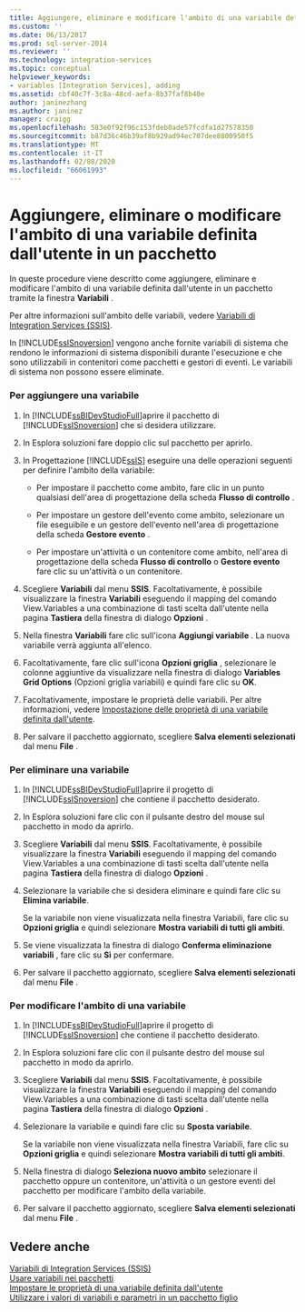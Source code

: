 ```yaml
---
title: Aggiungere, eliminare e modificare l'ambito di una variabile definita dall'utente in un pacchetto | Microsoft Docs
ms.custom: ''
ms.date: 06/13/2017
ms.prod: sql-server-2014
ms.reviewer: ''
ms.technology: integration-services
ms.topic: conceptual
helpviewer_keywords:
- variables [Integration Services], adding
ms.assetid: cbf40c7f-3c8a-48cd-aefa-8b37faf8b40e
author: janinezhang
ms.author: janinez
manager: craigg
ms.openlocfilehash: 583e0f92f96c153fdeb0ade57fcdfa1d27578350
ms.sourcegitcommit: b87d36c46b39af8b929ad94ec707dee8800950f5
ms.translationtype: MT
ms.contentlocale: it-IT
ms.lasthandoff: 02/08/2020
ms.locfileid: "66061993"
---
```

# <a name="add-delete-change-scope-of-user-defined-variable-in-a-package"></a>Aggiungere, eliminare o modificare l'ambito di una variabile definita dall'utente in un pacchetto
  In queste procedure viene descritto come aggiungere, eliminare e modificare l'ambito di una variabile definita dall'utente in un pacchetto tramite la finestra **Variabili** .  
  
 Per altre informazioni sull'ambito delle variabili, vedere [Variabili di Integration Services &#40;SSIS&#41;](integration-services-ssis-variables.md).  
  
 In [!INCLUDE[ssISnoversion](../includes/ssisnoversion-md.md)] vengono anche fornite variabili di sistema che rendono le informazioni di sistema disponibili durante l'esecuzione e che sono utilizzabili in contenitori come pacchetti e gestori di eventi. Le variabili di sistema non possono essere eliminate.  
  
### <a name="to-add-a-variable"></a>Per aggiungere una variabile  
  
1.  In [!INCLUDE[ssBIDevStudioFull](../includes/ssbidevstudiofull-md.md)]aprire il pacchetto di [!INCLUDE[ssISnoversion](../includes/ssisnoversion-md.md)] che si desidera utilizzare.  
  
2.  In Esplora soluzioni fare doppio clic sul pacchetto per aprirlo.  
  
3.  In Progettazione [!INCLUDE[ssIS](../includes/ssis-md.md)] eseguire una delle operazioni seguenti per definire l'ambito della variabile:  
  
    -   Per impostare il pacchetto come ambito, fare clic in un punto qualsiasi dell'area di progettazione della scheda **Flusso di controllo** .  
  
    -   Per impostare un gestore dell'evento come ambito, selezionare un file eseguibile e un gestore dell'evento nell'area di progettazione della scheda **Gestore evento** .  
  
    -   Per impostare un'attività o un contenitore come ambito, nell'area di progettazione della scheda **Flusso di controllo** o **Gestore evento** fare clic su un'attività o un contenitore.  
  
4.  Scegliere **Variabili** dal menu **SSIS**. Facoltativamente, è possibile visualizzare la finestra **Variabili** eseguendo il mapping del comando View.Variables a una combinazione di tasti scelta dall'utente nella pagina **Tastiera** della finestra di dialogo **Opzioni** .  
  
5.  Nella finestra **Variabili** fare clic sull'icona **Aggiungi variabile** . La nuova variabile verrà aggiunta all'elenco.  
  
6.  Facoltativamente, fare clic sull'icona **Opzioni griglia** , selezionare le colonne aggiuntive da visualizzare nella finestra di dialogo **Variables Grid Options** (Opzioni griglia variabili) e quindi fare clic su **OK**.  
  
7.  Facoltativamente, impostare le proprietà delle variabili. Per altre informazioni, vedere [Impostazione delle proprietà di una variabile definita dall'utente](../../2014/integration-services/set-the-properties-of-a-user-defined-variable.md).  
  
8.  Per salvare il pacchetto aggiornato, scegliere **Salva elementi selezionati** dal menu **File** .  
  
### <a name="to-delete-a-variable"></a>Per eliminare una variabile  
  
1.  In [!INCLUDE[ssBIDevStudioFull](../includes/ssbidevstudiofull-md.md)]aprire il progetto di [!INCLUDE[ssISnoversion](../includes/ssisnoversion-md.md)] che contiene il pacchetto desiderato.  
  
2.  In Esplora soluzioni fare clic con il pulsante destro del mouse sul pacchetto in modo da aprirlo.  
  
3.  Scegliere **Variabili** dal menu **SSIS**. Facoltativamente, è possibile visualizzare la finestra **Variabili** eseguendo il mapping del comando View.Variables a una combinazione di tasti scelta dall'utente nella pagina **Tastiera** della finestra di dialogo **Opzioni** .  
  
4.  Selezionare la variabile che si desidera eliminare e quindi fare clic su **Elimina variabile**.  
  
     Se la variabile non viene visualizzata nella finestra Variabili, fare clic su **Opzioni griglia** e quindi selezionare **Mostra variabili di tutti gli ambiti**.  
  
5.  Se viene visualizzata la finestra di dialogo **Conferma eliminazione variabili** , fare clic su **Sì** per confermare.  
  
6.  Per salvare il pacchetto aggiornato, scegliere **Salva elementi selezionati** dal menu **File** .  
  
### <a name="to-change-the-scope-of-a-variable"></a>Per modificare l'ambito di una variabile  
  
1.  In [!INCLUDE[ssBIDevStudioFull](../includes/ssbidevstudiofull-md.md)]aprire il progetto di [!INCLUDE[ssISnoversion](../includes/ssisnoversion-md.md)] che contiene il pacchetto desiderato.  
  
2.  In Esplora soluzioni fare clic con il pulsante destro del mouse sul pacchetto in modo da aprirlo.  
  
3.  Scegliere **Variabili** dal menu **SSIS**. Facoltativamente, è possibile visualizzare la finestra **Variabili** eseguendo il mapping del comando View.Variables a una combinazione di tasti scelta dall'utente nella pagina **Tastiera** della finestra di dialogo **Opzioni** .  
  
4.  Selezionare la variabile e quindi fare clic su **Sposta variabile**.  
  
     Se la variabile non viene visualizzata nella finestra Variabili, fare clic su **Opzioni griglia** e quindi selezionare **Mostra variabili di tutti gli ambiti**.  
  
5.  Nella finestra di dialogo **Seleziona nuovo ambito** selezionare il pacchetto oppure un contenitore, un'attività o un gestore eventi del pacchetto per modificare l'ambito della variabile.  
  
6.  Per salvare il pacchetto aggiornato, scegliere **Salva elementi selezionati** dal menu **File** .  
  
## <a name="see-also"></a>Vedere anche  
 [Variabili di Integration Services &#40;SSIS&#41;](integration-services-ssis-variables.md)   
 [Usare variabili nei pacchetti](../../2014/integration-services/use-variables-in-packages.md)   
 [Impostare le proprietà di una variabile definita dall'utente](../../2014/integration-services/set-the-properties-of-a-user-defined-variable.md)   
 [Utilizzare i valori di variabili e parametri in un pacchetto figlio](../../2014/integration-services/use-the-values-of-variables-and-parameters-in-a-child-package.md)  
  
  
